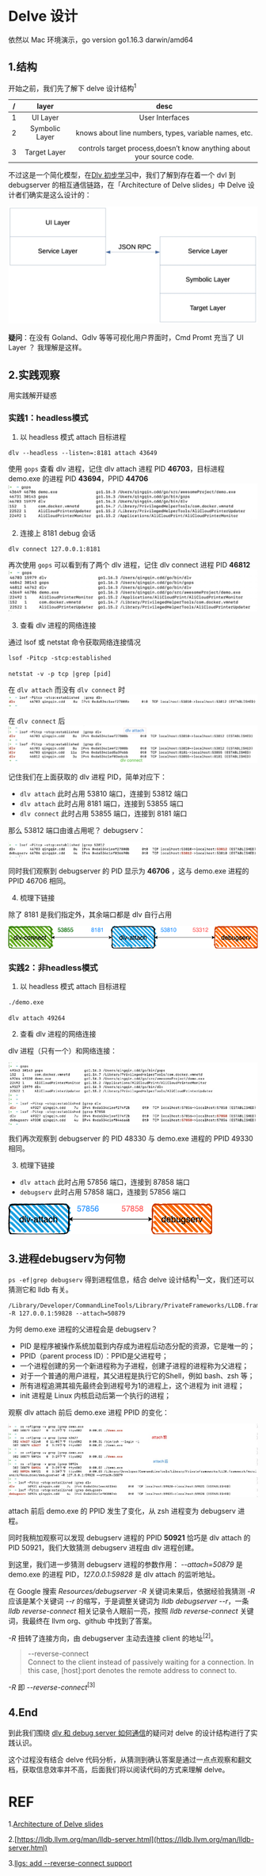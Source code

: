 # Delve 设计
依然以 Mac 环境演示，go version go1.16.3 darwin/amd64

## 1.结构
开始之前，我们先了解下 delve 设计结构<sup>1</sup>

| /    |  layer | desc |
| :--: |  :--:  | :--: |
| 1    |  UI Layer | User Interfaces |
| 2    |  Symbolic Layer | knows about line numbers, types, variable names, etc. |
| 3    |  Target Layer | controls target process,doesn’t know anything about your source code. |

不过这是一个简化模型，在[Dlv 初步学习](./Dlv-learning.md#如何通信)中，我们了解到存在着一个 dvl 到 debugserver 的相互通信链路，在「Architecture of Delve slides」中 Delve 设计者们确实是这么设计的：

![](./images/architecture-of-dlv.jpg)

**疑问**：在没有 Goland、Gdlv 等等可视化用户界面时，Cmd Promt 充当了 UI Layer ？
我理解是这样。

## 2.实践观察
用实践解开疑惑

### 实践1：headless模式

1. 以  headless 模式 attach 目标进程
```
dlv --headless --listen=:8181 attach 43649
```

使用 `gops` 查看 dlv 进程，记住 dlv attach 进程 PID **46703**，目标进程 demo.exe 的进程 PID **43694**，PPID **44706**
![](./images/gops-dlv-attach.jpg)

2. 连接上 8181 debug 会话
```
dlv connect 127.0.0.1:8181
```

再次使用 `gops` 可以看到有了两个 dlv 进程，记住 dlv connect 进程 PID **46812**
![](./images/gops-dlv-connect.jpg)

3. 查看 dlv 进程的网络连接

通过 lsof 或 netstat 命令获取网络连接情况
```
lsof -Pitcp -stcp:established

netstat -v -p tcp |grep [pid]
```

在 `dlv attach` 而没有 `dlv connect` 时
![](./images/port-dlv-attach.jpg)

在 `dlv connect` 后
![](./images/port-dlv-connect.jpg)

记住我们在上面获取的 dlv 进程 PID，简单对应下：

- `dlv attach` 此时占用 53810 端口，连接到 53812 端口
- `dlv attach` 此时占用 8181 端口，连接到 53855 端口
- `dlv connect` 此时占用 53855 端口，连接到 8181 端口

那么 53812 端口由谁占用呢？ debugserv：

![](./images/port-dlv-debugserv.jpg)

同时我们观察到 debugserver 的 PID 显示为 **46706** ，这与 demo.exe 进程的 PPID 46706 相同。

4. 梳理下链接

除了 8181 是我们指定外，其余端口都是 dlv 自行占用

![](./images/dlv-port.png)

### 实践2：非headless模式

1. 以  headless 模式 attach 目标进程
```
./demo.exe

dlv attach 49264
```

2. 查看 dlv 进程的网络连接

dlv 进程（只有一个）和网络连接：

![](./images/debugserv.jpg)

我们再次观察到 debugserver 的 PID 48330 与 demo.exe 进程的 PPID 49330 相同。

3. 梳理下链接

- `dlv attach` 此时占用 57856 端口，连接到 87858 端口
- `debugserv` 此时占用 57858 端口，连接到 57856 端口

![](./images/dlv-port-2.png)

## 3.进程debugserv为何物

`ps -ef|grep debugserv` 得到进程信息，结合 delve 设计结构<sup>1</sup>一文，我们还可以猜测它和 lldb 有关。
```
/Library/Developer/CommandLineTools/Library/PrivateFrameworks/LLDB.framework/Versions/A/Resources/debugserver -R 127.0.0.1:59828 --attach=50879
```

为何 demo.exe 进程的父进程会是 debugserv？

- PID 是程序被操作系统加载到内存成为进程后动态分配的资源，它是唯一的；
- PPID（parent process ID）：PPID是父进程号；
- 一个进程创建的另一个新进程称为子进程，创建子进程的进程称为父进程；
- 对于一个普通的用户进程，其父进程是执行它的Shell，例如 bash、zsh 等；
- 所有进程追溯其祖先最终会到进程号为1的进程上，这个进程为 init 进程；
- init 进程是 Linux 内核启动后第一个执行的进程；

观察 dlv attach 前后 demo.exe 进程 PPID 的变化：

![](./images/ps-debugserv.jpg)

attach 前后 demo.exe 的 PPID 发生了变化，从 zsh 进程变为 debugserv 进程。

同时我稍加观察可以发现 debugserv 进程的 PPID **50921** 恰巧是 dlv attach 的 PID 50921，我们大致猜测 debugserv 进程由 dlv 进程创建。

到这里，我们进一步猜测 debugserv 进程的参数作用：
*--attach=50879* 是 demo.exe 的进程 PID，*127.0.0.1:59828* 是 dlv attach 的监听地址。

在 Google 搜索 *Resources/debugserver -R* 关键词未果后，依据经验我猜测 *-R* 应该是某个关键词 *--r* 的缩写，于是调整关键词为 *lldb debugserver --r*，一条 *lldb reverse-connect* 相关记录令人眼前一亮，按照 *lldb reverse-connect* 关键词，我最终在 llvm org、github 中找到了答案。

*-R* 扭转了连接方向，由 debugserver 主动去连接 client 的地址<sup>[2]</sup>。
>--reverse-connect  
   Connect to the client instead of passively waiting for a connection. In this case, [host]:port denotes the remote address to connect to.

*-R* 即 *--reverse-connect*<sup>[3]</sup> 

## 4.End
到此我们围绕 [dlv 和 debug server 如何通信](./Dlv-learning.md#如何通信)的疑问对 delve 的设计结构进行了实践认识。

这个过程没有结合 delve 代码分析，从猜测到确认答案是通过一点点观察和翻文档，获取信息效率并不高，后面我们将以阅读代码的方式来理解 delve。

# REF

1.[Architecture of Delve slides](https://speakerdeck.com/aarzilli/internal-architecture-of-delve)

2.[https://lldb.llvm.org/man/lldb-server.html](https://lldb.llvm.org/man/lldb-server.html)

3.[llgs: add --reverse-connect support](https://github.com/llvm/llvm-project/commit/31bde322f374582d7106f0c847b0ff3b6b6d705b)
